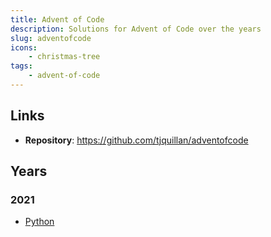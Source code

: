 ```yaml
---
title: Advent of Code
description: Solutions for Advent of Code over the years
slug: adventofcode
icons: 
    - christmas-tree
tags:
    - advent-of-code
---
```


## Links

- **Repository**: <https://github.com/tjquillan/adventofcode>

## Years

### 2021

- [Python](2021/python)
